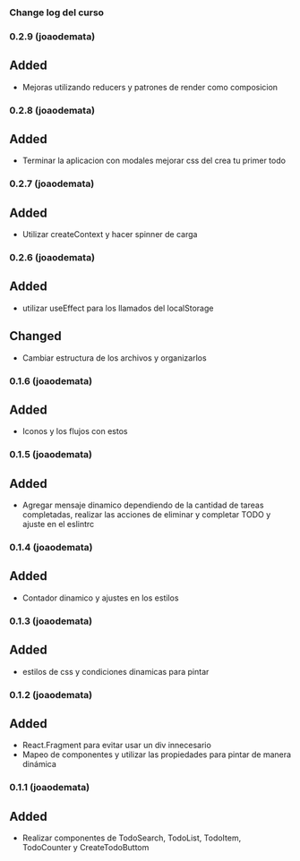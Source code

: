 ### Change log del curso

### 0.2.9 (joaodemata)

## Added

- Mejoras utilizando reducers y patrones de render como composicion

### 0.2.8 (joaodemata)

## Added

- Terminar la aplicacion con modales mejorar css del crea tu primer todo

### 0.2.7 (joaodemata)

## Added

- Utilizar createContext y hacer spinner de carga

### 0.2.6 (joaodemata)

## Added

- utilizar useEffect para los llamados del localStorage

## Changed

- Cambiar estructura de los archivos y organizarlos

### 0.1.6 (joaodemata)

## Added

- Iconos y los flujos con estos

### 0.1.5 (joaodemata)

## Added

- Agregar mensaje dinamico dependiendo de la cantidad de tareas completadas, realizar las acciones de eliminar y completar TODO y ajuste en el eslintrc

### 0.1.4 (joaodemata)

## Added

- Contador dinamico y ajustes en los estilos

### 0.1.3 (joaodemata)

## Added

- estilos de css y condiciones dinamicas para pintar

### 0.1.2 (joaodemata)

## Added

- React.Fragment para evitar usar un div innecesario
- Mapeo de componentes y utilizar las propiedades para pintar de manera dinámica

### 0.1.1 (joaodemata)

## Added

- Realizar componentes de TodoSearch, TodoList, TodoItem, TodoCounter y CreateTodoButtom
